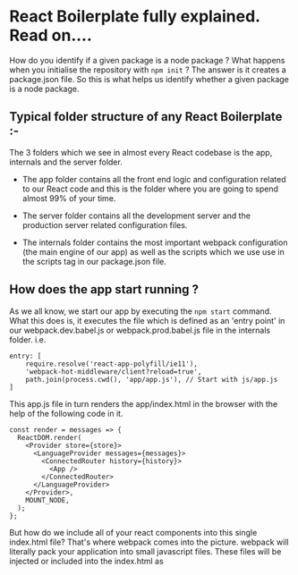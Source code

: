 # React Boilerplate fully explained. Read on....

How do you identify if a given package is a node package ? What happens when you initialise
the repository with ``` npm init ``` ? The answer is it creates a package.json file. So this is what helps 
us identify whether a given package is a node package.

## Typical folder structure of any React Boilerplate :-

The 3 folders which we see in almost every React codebase is the app, internals and the server folder.

* The app folder contains all the front end logic and configuration related to our React code and this
is the folder where you are going to spend almost 99% of your time.

* The server folder contains all the development server and the production server related configuration
files.

* The internals folder contains the most important webpack configuration (the main engine of our app) as well as the scripts which we use use in the scripts tag in our package.json file.

## How does the app start running ?

As we all know, we start our app by executing the ``` npm start ``` command.
What this does is, it executes the file which is defined as an 'entry point' in our webpack.dev.babel.js or
webpack.prod.babel.js file in the internals folder. i.e.
```
entry: [
    require.resolve('react-app-polyfill/ie11'),
    'webpack-hot-middleware/client?reload=true',
    path.join(process.cwd(), 'app/app.js'), // Start with js/app.js
]
```

This app.js file in turn renders the app/index.html in the browser with the help of the following code in it.
```
const render = messages => {
  ReactDOM.render(
    <Provider store={store}>
      <LanguageProvider messages={messages}>
        <ConnectedRouter history={history}>
          <App />
        </ConnectedRouter>
      </LanguageProvider>
    </Provider>,
    MOUNT_NODE,
  );
};
```

But how do we include all of your react components into this single index.html file? That's where webpack comes into the picture. webpack will literally pack your application into small javascript files. These files will be injected or included into the index.html as <script> tags.

### app.js File :-

The app.js file is one of the most important files of the boilerplate and contains all the global setup
which eventually helps us rendering our application. Lets see what it is!

* `@babel/polyfill` is imported first. This enables our app to have some cool stuff like ES6 generator functions, `Promise`s, etc.

* A `history` object is created, which remembers all the browsing history for your app. This is used by the ConnectedRouter to know which pages your users visit.
``` import history from 'utils/history'; ```

* A redux `store` is instantiated.
``` const store = configureStore(initialState, history); ```

* `ReactDOM.render()` not only renders the root react component called `<App />`, of our application, but it renders it with `<Provider />`, `<LanguageProvider />` and `<ConnectedRouter />`.
```
const render = messages => {
  ReactDOM.render(
    <Provider store={store}>
      <LanguageProvider messages={messages}>
        <ConnectedRouter history={history}>
          <App />
        </ConnectedRouter>
      </LanguageProvider>
    </Provider>,
    MOUNT_NODE,
  );
};
```

* `<Provider />` connects your app with the redux `store`.

* `<LanguageProvider />` provides language translation support to your app.

* Hot module replacement is set up with Webpack HMR that makes all the reducers, injected sagas, components, containers, and i18n messages hot reloadable.
```
if (module.hot) {
  module.hot.accept(['./i18n', 'containers/App'], () => {
    ReactDOM.unmountComponentAtNode(MOUNT_NODE);
    render(translationMessages);
  });
}
```

- i18n language translation internationalization support setup.
```
if (!window.Intl) {
  new Promise(resolve => {
    resolve(import('intl'));
  })
    .then(() => Promise.all([import('intl/locale-data/jsonp/en.js')]))
    .then(() => render(translationMessages))
    .catch(err => {
      throw err;
    });
} else {
  render(translationMessages);
}
```

### congifureStore.js File :-

The Redux store is the heart of our application. We create and configure this redux store in this file.

The store is created with the createStore() factory, which accepts three parameters.

Root reducer: A master reducer combining all the reducers of various components.

Initial state: The initial state of our app as determined by our reducers.

Middleware/enhancers: Middlewares listen to each of the redux action dispatched to the redux store and then perform some inbetween action which it is supposed to do. For example, if you install the redux-logger middleware, it will listen to all the actions being dispatched to the store and print previous and next state in the browser console. It's helpful to track what happens in our app action by action step by step.
In our application we are using two such middleware.

Router middleware: Keeps our routes in sync with the redux store. It is used to dispatch history actions (e.g. to change URL with push('/path/to/somewhere')).

Redux saga: Used for managing side-effects such as dispatching actions asynchronously or accessing browser data. It is because of this middleware that when we dispatch a redux action from our component to get some
data from the server, the redux-saga is actually able to recognize it and fire the respective API call.

Note: the history object provided to router reducer, routerMiddleware, and ConnectedRouter component must be the same history object.

### Reselect :- 

We use reselect so that we can slice our redux state and only provide the necessay(sliced) part of the entire state to our respective react component. It has 3 features :- 

* **Computation**: If we have to perform some filtering or any other operation, the reselect will help us filter the original array and return only filtered data. We do not have to store a separate array of filtered data.

* **Memoization**: A selector will not compute a new result unless one of its arguments change. That means, if we are filtering data with some search key on a set of names, we have performed that search once and if we decide to repeat the same search once again for the 2nd time, reselect will not filter the names over and over. It will just return the previously computed names, and subsequently cached, result. Reselect compares the old and the new arguments and then decides whether to compute again or return the cached result.

* **Composability**: You can combine multiple selectors. For example, one selector can filter names according to a search key and another selector can filter the already filtered names according to gender. One more selector can further filter according to age. You combine these selectors by using createSelector()



#### package.json :-

* This file is written in JSON format.

*  ``` "name": "react-boilerplate-fully-explained" ``` The name field needs no explanation. Its our package
name or the name we see on npm website if our package is published. It has certain rules to be followed
like it cannot contain capital letters. Also, this name should be unique if we are publishing this package
on NPM.

*  ``` "version": "0.1.0" ``` The version field also needs no explanation. It denotes the current version of the module that the package.json file is describing. It's this version number which you see when you visit 
a particular package on npm website or the dependency package specified with version number in the package.json file.

*  ``` "description": "React boilerplate fully explained and commented" ``` This contains the human readable description of our module. This ``` description ``` property is frequently indexed by search tools like npm search and the npm CLI search tool to help find relevant packages based on a search query.

*  ``` "main": "index.js" ``` The main field is a module ID that is the primary entry point to your program. That is, if your package is named foo, and a user installs it, and then does require("foo"), then your main module's exports (in this case, index.js) object will be returned.
Also, we only need a main parameter in package.json if the entry point to our package differs from index.js in its root folder.

*  ``` repository ``` If we are publishing our package on npm publicly, we usually intend to expose
our source code. The repository field just does that.

*  ``` engines ``` This specifies the minimal requirements of our module to function fully. For example,
we need npm version installed to be above 5.0.0

*  ``` browserslist ``` This tells which browsers (and their versions) we want to support. It’s referenced by Babel, Autoprefixer, and other tools, to only add the polyfills and fallbacks needed to the browsers you target. This configuration means we want to support the last 2 major versions of all browsers with at least 1% of usage (from the CanIUse.com stats), except IE8 and lower.

*  ``` "license": "ISC" ``` This is a string that tells the users who use this code that under what terms 
I am sharing my code.

*  ``` bugs ``` && ``` homepage ``` Links to respective pages of our repository. These are the links which 
we can see on out published package on the npm website.

*  ``` scripts ``` As the name suggests, defines a set of node scripts that we can use. These scripts are
command line commands that we execute on the terminal. Essentially, when we type ``` npm run prebuild ```
in our terminal, its actually this ``` npm run build:clean ``` command which gets executed on our terminal, 
i.e. the command defined in front of it in package.json file.
To execute any script, we need to type ``` npm run ``` followed by the script name.
(``` npm start``` is an exception to this though. It does not need the run keyword) 

*  ``` dependencies ``` All the dependency packages we need for our app to run. They need not be only names
as we usually see, but can be URL's as well. i.e.
``` 
"dependencies" : {
  "name1" : "git://github.com/user/project.git#commit-ish", 
  "name2" : "git://github.com/user/project.git#commit-ish"
} 
```
Also, when defining the version number, we specify ``` ~1.2.3 ``` to use releases from 1.2.3 to 1.2.9
such that it does not increment the minor version (1.3.0)
Also, we specify ``` ~1.2.3 ``` to use releases from 1.2.3 to 1.9.9
such that it does not increment to the major version (2.0.0)

*  ``` devDependencies ``` All the development dependency packages we need for our app to run. They differ 
from dependencies such that they are meant to be installed only in development mode, but need not go in 
production.

### Webpack :- 

The webpack configuration is stored in the internals/webpack folder. The basic webpack configuration is
stored in the webpack.base.babel.js file. You can override this configuration in webpack.dev.babel.js & 
the webpack.prod.babel.js file for the respective environments.

What problem does the webpack solve ? This question always intrigues us. The answer is Webpack is a module bundler. It means, that its purpose is to merge a group of modules (with their dependencies). The output might be one, or more files. Aside from bundling modules, webpack can do all sorts of things with your files: for example transpile scss to css, or typescript to javascript. It can even compress all of your image files! 

#### Mode :-
The mode is a parameter that Webpack 4 introduced. The configuration requires specifying it ever since. Not doing it will cause a warning and its value will fall back to the default value, which is production. If you use  mode: "production", Webpack will set some configuration for you. As a result, your output code will better fit the production.
```
mode: 'production'
```

#### Entry Point :-
Webpack needs an entry point. It indicates which module webpack should use to begin the module bundling.
This is from where our app usually boots up as mentioned earlier.
```
entry: [
    require.resolve('react-app-polyfill/ie11'),
    path.join(process.cwd(), 'app/app.js'),
]
```
It means that webpack will go to the 'app/app.js' file and start the bundling from that. If you use any imports in the app.js file, webpack will in turn handle them.

You can have more than one entry point, but with single page applications, we usually have only one.

#### Output :-
The output is a configuration of where webpack should output your bundle. It defaults to the './dist/main.js' file.

```
output: {
    filename: '[name].[chunkhash].js',
    chunkFilename: '[name].[chunkhash].chunk.js',
}
```

#### Loaders :-
Webpack loaders perform the specific task what they are intended for. 
We define the loaders in the module.rules property in our webpack configuration.
The property rules is an array of all of your loaders.
For eg :- 
```
{
    test: /\.css$/,
    exclude: /node_modules/,
    use: ['style-loader', 'css-loader'],
}
```
These rules will be applied to every file, that matches the test property of the rule. This is, in fact, a regular expression.
For eg. in the above code, it will consider all the css files in our project.
Also, it will exclude scanning for css files from the node_modules folder as written.

The property use is an indicator of which loader should be used for the matching files.
For eg. in the above code, for all the css files, we first apply the css-loader and then the style-loader.
We can also pass additional options to the above loaders with the options property.

``` import './style.css'; ```

Using the configuration above will work like that:

Webpack will try to resolve the style.css file
The filename will match the  /\.css$/ regular expression
The file will be interpreted by the css-loader
The result of the css-loader will be passed to the style-loader
Finally, the style-loader will return a JavaScript code

### Common Webpack Loaders :-

**css-loader** : The css-loader interprets imported css files and resolves them.
``` import css from 'file.css'; ```

**style-loader** : Inject CSS into the DOM i.e. puts the css from the .css files into the <style> tags in HTML.

**babel-loader** : Browsers dont understand the new modern Javascript syntax like the Class, Promises and the generator functions. Hence, to make it work, what we need to do is convert this new JS syntax to the old ES5 syntax which all browsers can understand, and this is what Babel does for us. It transpiles the new ES6 JS syntax to the old ES5 syntax.

**file-loader** : Apart from javascript, the browsers dont understand anything. Hence to deal with files other than .js, we need a mechanism which puts these files in our output directory and then gives us a path to that file (public uri) through which we can use that file in our project. 
``` import img from './file.png'; ```
This will emit file.png as a file in the output directory (with the specified naming convention, if options are specified to do so) and returns the public URI of the file.

**url-loader** : The url-loader will transform your images into base64 URIs. If your images are very small, it might be better for your performance to include them straight into your code as data matrix form. Hence we wont need to import them explicitly at the top of our code and will cause your browser to make fewer requests.

If you specify your images in the `.html` files using the `<img>` tag, everything will work fine. The problem comes up if you try to include images using anything except that tag, like meta tags:

```HTML
<meta property="og:image" content="img/yourimg.png" />
```

The webpack `html-loader` does not recognise this as an image file and will not
transfer the image to the build folder. To get webpack to transfer them, you
have to import them with the file loader in your JavaScript somewhere, e.g.:

```JavaScript
import 'file?name=[name].[ext]!../img/yourimg.png';
```

Then webpack will correctly transfer the image to the build folder.

**html-loader** : Exports HTML as string. You can parse the URL's in the HTML, optimize and minimize the HTML.


### Plugins :- 

Plugins differ from loaders in a way that they can perform a wider range of tasks. Basically, they do anything else, that loaders can’t do. While loaders are tied to a certain type of files, plugins can be more generic.

The most basic way to use plugins is to put them in the plugins property of our configuration. You need to create an instance of a plugin by calling it with the new operator.

You may wonder why do we need to use the new keyword to instantiate a plugin. This is due to the fact that we can use the same plugin on different sets of files.

### Common Webpack Plugins :-

**HtmlWebpackPlugin** :- 
Manually adding all JavaScripts file to your HTML can be cumbersome. Thankfully, you don’t need to do that! HtmlWebpackPlugin does that for you.

```
new HtmlWebpackPlugin({
  template: 'app/index.html',
  minify: {
    removeComments: true,
    collapseWhitespace: true,
    removeRedundantAttributes: true,
    useShortDoctype: true,
    removeEmptyAttributes: true,
    removeStyleLinkTypeAttributes: true,
    keepClosingSlash: true,
    minifyJS: true,
    minifyCSS: true,
    minifyURLs: true,
  },
  inject: true,
})
```
It will create the index.html file for us and drop it in the dist directory. Our output JavaScript code will be injected at the end of the  <body> tag like this, because we have set ``` inject: true ``` in the above code.


```
<html>
    <head>
        <meta charset="UTF-8">
        <title>Webpack App</title>
    </head>
    <body>
        <script type="text/javascript" src="main.js"></script>
    </body>
</html>
```
It will come in handy especially when the number of your files will grow since you would have to keep track of them and add all of them to the HTML file.

Another important thing to note here is that your filenames might change due to the usage of hashes. It makes the HtmlWebpackPlugin even more useful because you don’t need to keep track of the filenames.

What are hashes ? It is a chunk-specific hash that will be generated based on the contents of your file. It will change only if the content of the file itself changes. It is due to the fact, that browser knows whether to download the new file or to use the cached file. If the filename changes, the browser will know that it needs to be redownloaded. 

Also, as you can see, there are many options which you can pass to this HtmlWebpackPlugin for it to work
the way you want it to be. We have passed many options to minify property so that we reduce the size of our HTML files in turn helping us to download these files faster.

**OfflinePlugin** :- 
This plugin is intended to provide an offline experience for webpack projects. It uses ServiceWorker, and AppCache as a fallback under the hood. Simply include this plugin in your webpack.config, and the accompanying runtime in your client script, and your project will become offline ready by caching all (or some) of the webpack output assets.

**CompressionPlugin** :-
Prepare compressed versions of assets for the said files in the ``` test ``` property to serve them with Content-Encoding.

**WebpackPwaManifest Plugin** :-
This is a webpack plugin that generates a 'manifest.json' for your Progressive Web Application, with auto icon resizing and fingerprinting support.

**HashedModuleIdsPlugin** :-
This plugin will cause the chunk hashes which we talked about earlier to be based on the relative path of the module, generating a four character string as the module id. Usually this is for use in production.

**EnvironmentPlugin** :- 
The EnvironmentPlugin is shorthand for using the DefinePlugin on process.env keys like this :
``` new webpack.EnvironmentPlugin(['NODE_ENV', 'DEBUG']) ```

**HotModuleReplacementPlugin** :-
Hot Module Replacement (HMR) exchanges, adds, or removes modules while an application is running, without a full reload. This can significantly speed up development as we dont have to reload our webpage  when we make some changes in our code. The browser directly reflects them without us having to reload the webpage.
This is only valid for development mode and not for production.

### Optimization :- 
To understand optimization, you need to understand what code splitting is in webpack. 
It allows you to split your code into more than one file. If used correctly, it can improve the performance of your application a lot. Of the reasons for it is the fact, that browsers are caching your code.
So, every time I make a change, the entire file has to be re-downloaded by the user which contains some changed code, but most of the old code remains as is unchanged. Hence we can split our file such that 
we make say 2 files out of it. one which usually doesnt change and hence users have to download them only once, and the 2nd file which usually keeps changing.


```
splitChunks: {
  chunks: 'all',
  maxInitialRequests: 10,
  minSize: 0,
  cacheGroups: {
    vendor: {
      test: /[\\/]node_modules[\\/]/,
      name(module) {
        const packageName = module.context.match(
          /[\\/]node_modules[\\/](.*?)([\\/]|$)/,
        )[1];
        return `npm.${packageName.replace('@', '')}`;
      },
    },
  },
}
```
This code generates vendor.js file (due to key named 'vendor') and contains all the files from our node_modules folder as defined in regex above.
You can see this vendor.js file in your network tab when you load your app for the first time (in production mode as this is production configuration)
You can  add multiple keys above like vendor and can pull out files from multiple folders in case vendor.js
gets too huge in size to download or you want to split your files into multiple files as discussed earlier.

**TerserPlugin** :- This plugin helps us minify JavaScript. We can pass various configuration options to this such as do we need comments in our minified file, can this file be cached and so on.
```
minimize: true,
  minimizer: [
    new TerserPlugin({
      terserOptions: {
        warnings: false,
        compress: {
          comparisons: false,
        },
        parse: {},
        mangle: true,
        output: {
          comments: false,
          ascii_only: true,
        },
      },
      parallel: true,
      cache: true,
      sourceMap: true,
    }),
],
```

**Performance** :- 
These options allows you to control how webpack notifies you of assets and entry points that exceed a specific file limit.
```
performance: {
    assetFilter: assetFilename =>
    !/(\.map$)|(^(main\.|favicon\.))/.test(assetFilename),
}
```
**Target** :-
``` target: 'web' ```

webpack can compile for multiple environments or targets. Usually this is set to web or Node. 

**DevTools** :- 
``` devtool: 'eval-source-map' ```
This option controls if and how source maps are generated.
So what are source maps ?

A source map provides a way of mapping code within a compressed file back to it’s original position in a source file. This means that – with the help of a bit of software – you can easily debug your applications even after your assets have been optimized. The Chrome and Firefox developer tools both ship with built-in support for source maps.

As the name suggests, a source map consists of a whole bunch of links to the original source code that can be used to map the code within a compressed file back to it’s original source.


**Resolve** :- 
A resolver is a library which helps in locatig a module by its absolute path. These options change how modules are resolved.

This is the reason why we could import anything directly from node_modules as you see in most of the React code because we have included it in our configuration as can be seen in the below code.
``` 
resolve: {
    modules: ['node_modules', 'app'],
    extensions: ['.js', '.jsx', '.react.js'],
    mainFields: ['browser', 'jsnext:main', 'main'],
}
```

### package-lock.json

Consider a dependency stated as "express": "^4.16.4".

The publisher of this module (without using package-lock.json) would have express version 4.16.4 installed since they installed the latest version.

If express has published a new version (4.17.x) by the time I download this module and try to install dependencies on it, I can download the latest version (due to caret symbol ^ as above).

The problem with the above is that if version 4.17.x contains a bug, the user who clones this project later on and exexutes the npm install command will get this buggy 4.17.x version of express which might cause the project to not work as per our expectations.

The same thing could happen in the production environment, and you’d have no idea why it was failing.

If as developers, we want the user to install the packages with the exact set of versions as we, the developers had, thats when the package-lock.json file comes to our rescue.

This file makes sure that when we run the npm install command, the npm installs the exact version as in the package-lock.json file ignoring the package.json file. (thereby creating an exact replica of the node packages and their respective versions the developers had)

### jest.config.js :-

```
collectCoverageFrom: [
  'app/**/*.{js,jsx}',
  '!app/**/*.test.{js,jsx}',
  '!app/*/RbGenerated*/*.{js,jsx}',
  '!app/app.js',
  '!app/global-styles.js',
  '!app/*/*/Loadable.{js,jsx}',
]
```
This option requires collectCoverage to be set to true. collectCoverage indicates whether the coverage information should be collected while executing the test.
collectCoverageFrom is an array of glob patterns as above, indicating a set of files for which coverage information should be collected.

```
coverageThreshold: {
    global: {
      statements: 98,
      branches: 91,
      functions: 98,
      lines: 98,
    },
  }
```
coverageThreshold will be used to configure minimum threshold enforcement for coverage results. If thresholds aren't met, jest will fail.

```
moduleDirectories: ['node_modules', 'app']
```
This is to  configure jest to find our files. Now that Jest knows how to process our files, we need to tell it how to find them. Similarly like webpack's modulesDirectories, we  have Jest's moduleDirectories options. This means that we can import files from these folders directly in our app without having to give a long absolute path for them.

``` moduleNameMapper ``` allows to to stub out resources, like images or styles with a single module.

``` setupFilesAfterEnv ``` ``` setupFiles ``` A list of paths to modules that run some code to configure or set up the testing framework before each test file in the suite is executed. It's also worth noting that setupFiles will execute before setupFilesAfterEnv.

``` testRegex: 'tests/.*\\.test\\.js$' ``` The pattern or patterns Jest uses to detect test files.
No wonder, it is this option that when we run the ``` npm run test ``` command, that it is automatically able to scan and detect our test files.

### babel.config.js :-

Browsers dont understand the new modern Javascript syntax like the Class, Promises and the 
generator functions. Hence, to make it work, what we need to do is convert this new JS syntax to the old ES5 syntax which all browsers can understand, and this is what Babel does for us. It transpiles the new ES6 JS syntax to the old ES5 syntax.

```
presets: [
  [
    '@babel/preset-env',
    {
      modules: false,
    },
  ],
  '@babel/preset-react',
]
``` 
In Babel, a preset is a set or group of plugins used to support particular language features. This means that multiple plugins together constitute a preset. The two presets Babel uses by default:

es2015: Adds support for ES2015 (or ES6) JavaScript
react: Adds support for JSX

```
plugins: [
  'styled-components',
  '@babel/plugin-proposal-class-properties',
  '@babel/plugin-syntax-dynamic-import',
]
```
Babel is a compiler (source code => output code). Like many other compilers it runs in 3 stages: parsing, transforming, and printing.

Now, out of the box Babel doesn't do anything. You will need to add plugins for Babel to do the task you want.
Eg: We load some pages in our app only if the user needs it, that is we dynamically import them at runtime. This is a new functionality in JS and the browsers still dont support it. Hence we need to add the plugin ``` @babel/plugin-syntax-dynamic-import ``` to be able to use this functionality.

```
env: {
  production: {
    only: ['app'],
    plugins: [
      'lodash',
      'transform-react-remove-prop-types',
      '@babel/plugin-transform-react-inline-elements',
      '@babel/plugin-transform-react-constant-elements',
    ],
  }
}
```
``` only: ['app'] ``` This means that in production environment, we transpile files only in the app folder, and use the mentioned plugins for this environment.

### .eslintrc.js :-

ESLint statically analyzes your code to quickly find syntax errors and problems. ESLint is built into most text editors. Most of these syntactic errors can be fixed directly by ESLint. We can customize the default optionos in this file to preprocess our code, use custom parsers, and write our own rules.

``` parser: 'babel-eslint' ``` Which parser to use to analyze our code and report errors. By default, ESLint uses Espree as its parser.

``` extends: ['airbnb', 'prettier', 'prettier/react'] ``` A configuration file can extend the set of enabled rules from base configurations. Eg: Syntax error rules from these packages ``` 'airbnb', 'prettier', 'prettier/react' ``` will also be applied and if we want, we can override them in this file.

``` plugins: ['prettier', 'redux-saga', 'react', 'react-hooks', 'jsx-a11y'] ``` A plugin is an npm package that usually exports rules that detect our errors.

``` env ``` which environments our script is designed to run in. Each environment brings with it a certain set of predefined global variables.

```
parserOptions: {
    ecmaVersion: 6,
    sourceType: 'module',
    ecmaFeatures: {
      jsx: true,
    }
}
```
When using a custom parser, the parserOptions configuration property is required for ESLint to work properly with features not in ECMAScript 5 by default.

``` rules ``` We define rules with the help of which we can have our basic syntax validation. Eg. how much indentation we need after an import statement, do we need a new line after all imports etc.

``` settings ``` We can add settings object to ESLint configuration file and it is supplied to every rule that will be executed. 

### Server Folder :-
As discussed earlier, the server folder contains all the development server and the production server related configuration files.

This contains a middleware folder which in turn contains the development and production middlewares.
But what exactly is middleware ? 

Say you’re running a web application on a web server with Node.js and Express. In this application, let’s say certain pages require that you log in.
When the web server receives a request for data, Express (Node Server) gives us a request object with information about the user and the data they are requesting. We can see their IP address, what language their browser is set to, what url they are requesting, and if any parameters they have passed along. Express (Node Server) also gives us access to a response object that we can modify before the web server sends this response to the user. These objects are usually denoted as req, res.
```
app.get('*', (req, res) =>
    res.sendFile(path.resolve(outputPath, 'index.html')),
)
```
Middleware functions are the perfect place to modify these req and res objects with relevant information. For instance, after a user has logged in, we could fetch additional user details from a database, and then store those details in res.user which can later be used in our Node app.

The index.js is the main file here which contains all the configuration. It is from here that we start listening on port 3000 for our application. (see the port number defined in port.js file)

We might want to log errors which occur on our server when the users make requests, and we might prefer to keep logging these errors may be to some file, so that later on we can rectify them.

### .httaccess :-
This boilerplate includes an `app/.htaccess` file that does three things:

1.  Redirect all traffic to HTTPS because ServiceWorker only works for encrypted
    traffic.
2.  Rewrite all pages (e.g. `yourdomain.com/subpage`) to `yourdomain.com/index.html`
    to let `react-router` take care of presenting the correct page.

### .nginx.conf :-

An `app/.nginx.conf` file is included that does the same as mentioned above but on an Nginx server.

### reducers.js :-

```
export default function createReducer(injectedReducers = {}) {
  const rootReducer = combineReducers({
    language: languageProviderReducer,
    router: connectRouter(history),
    ...injectedReducers,
  });
}
```
We usually write one reducer per component. But to form a single source of truth or store as we call it,
we combine all the reducers here into 1 single store with the combineReducers function.
You can have global reducers injected directly here as you can see above (means these should be available at any point of the app no matter what), we directly inject language and router reducers.

### configureStore.js :-
The above combineReducers function is called from this file to create a single source of truth or store.


## Utils Folder :-

### history.js :-
A `history` object is created, which remembers all the browsing history for your app. This is used by the ConnectedRouter to know which pages your users visit. Extremely helpful if we want to perform some analytics on pages our user keeps visiting frequently. There should be only one history object for our entire app, and hence we create that object in separate file meant only for it and then import it in our project whenever we need it, thus avoiding if create it multiple times by mistake in separate files.

### loadable.js :-
This is a higher order component that helps us display a loader animation or some loading text till the component files and its assets are getting downloaded from the server.

### injectReducer.js && reducerInjectors.js :-
As discussed earlier, we usually write one reducer per component. So, we have a HOC function in injectReducer.js which returns us a wrapped component, which injects the reducer in the global store as soon as the component is mounted.
The reducerInjectors.js file actually provides us with the injector function which the injectReducer.js file uses to inject the reducer in the global store.
```
constructor(props, context) {
  super(props, context);

  getInjectors(context.store).injectReducer(key, reducer);
}
```
The injectReducer.js also provides us with useInjectReducer function which we use in our component to inject the component's reducer into the global store as below.
```
useInjectReducer({ 
  key: 'ComponentName', 
  reducer: ComponentReducer
})
```
The key should be unique throughout the app i.e. no component can inject reducer with 2 same keys.

### injectSaga.js && sagaInjectors.js :-
We write multiple sagas in a component i.e. one saga per API call. Similarly like reducers, 
we have a HOC function in injectSaga.js which returns us a wrapped component, which injects the sagas in the global store as soon as the component is mounted and most importantly, it also ejects the sagas from the global store when the component is unmounted.
We eject these sagas from the global store because we assume that once the component is unmounted, we wont be firing the API calls (sagas) of that component.
However, you can configure this behavior with the following 3 'modes' as you can see in sagaInjectors.js :-

* 'DAEMON' mode injects the saga when the component is mounted but never ejects or cancels it. This is the default mode we have assumed in sagaInjectors.js file as you can see below. This means that if we explicitly dont specify the mode, DAEMON mode will be the default behavior.
``` mode: descriptor.mode || DAEMON ```

* 'RESTART_ON_REMOUNT' mode injects the saga when the component is mounted and ejects it when the component is unmounted. This improves the performance of our app. This is because when we dispatch a redux action from our component to fetch some data from the server, we go through all the keys of the sagas which are meant for this particular redux action. Hence if we keep ejecting these sagas when the component is no more,we will have less sagas to traverse through thereby increasing the performance of our app.

* 'ONCE_TILL_UNMOUNT' is when we want to run that saga or fire that respective API call only once during the component lifecycle.
 
The sagaInjectors.js file actually provides us with the injector function which the injectSaga.js file uses to inject the sagas in the global store.
```
constructor(props, context) {
  super(props, context);

  this.injectors = getInjectors(context.store);

  this.injectors.injectSaga(key, { saga, mode }, this.props);
}
```
The injectSaga.js also provides us with useInjectSaga function which we use in our component to inject the component's saga's into the global store as below. You need to call useInjectSaga function per API call you wish to do like this :
```
useInjectSaga({ 
  key: 'SagaName1', 
  saga: Saga1
});
useInjectSaga({ 
  key: 'SagaName2', 
  saga: Saga2
})
```
If you have a lot of API calls to be made to the server, you can write a function in injectSaga.js file which accepts an array of sagas, then loops through all these sagas and injects them rather than to write the useInjectSaga function for each API call as we have written above.

Also, the key should be unique throughout the component and also throughout the app i.e. no saga in an entire app can have 2 same kays.
